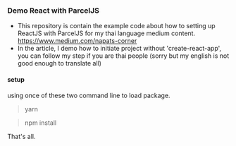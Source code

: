 ### Demo React with ParcelJS
- This repository is contain the example code about how to setting up ReactJS with ParcelJS for my thai language medium content. https://www.medium.com/napats-corner
- In the article, I demo how to initiate project without 'create-react-app', you can follow my step if you are thai people (sorry but my english is not good enough to translate all)

#### setup
using once of these two command line to load package.
> yarn

> npm install

That's all.


